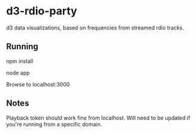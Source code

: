 d3-rdio-party
=============

d3 data visualizations, based on frequencies from streamed rdio tracks.

Running
--
npm install

node app

Browse to localhost:3000

Notes
--
Playback token should work fine from localhost. Will need to be updated if you're running from a specific domain.
